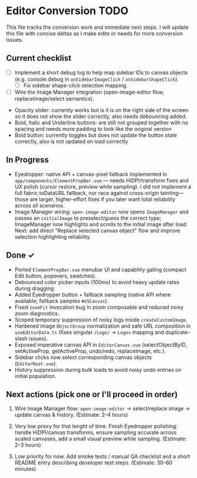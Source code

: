 # Editor Conversion TODO

This file tracks the conversion work and immediate next steps. I will update this file with concise deltas as I make edits or needs for more conversion issues.

## Current checklist

- [ ] Implement a short debug log to help map sidebar IDs to canvas objects (e.g. console.debug in `onSidebarImageClick` / `onSidebarShapeClick`).
  - [ ] Fix sidebar shape-click selection mapping.
- [ ] Wire the Image Manager integration (open-image-editor flow, replaceImage/select semantics).
- Opacity slider: currently works but is it is on the right side of the screen so it does not show the slider correctly, also needs debouncing added.
- Bold, Italic and Underline buttons: are still not grouped together with no spacing and needs more padding to look like the original version
- Bold button: currently toggles but does not update the button state correctly, also is not updated on load correctly

## In Progress

- Eyedropper: native API + canvas-pixel fallback implemented in `app/components/ElementPropBar.vue` — needs HiDPI/transform fixes and UX polish (cursor restore, preview while sampling). I did not implement a full fabric.toDataURL fallback, nor race against cross-origin tainting—those are larger, higher-effort fixes if you later want total reliability across all scenarios.
- Image Manager wiring: `open-image-editor` now opens `ImageManager` and passes an `initialImage` to preselect/guess the correct type; ImageManager now highlights and scrolls to the initial image after load. Next: add direct "Replace selected canvas object" flow and improve selection highlighting reliability.

## Done ✓

- Ported `ElementPropBar.vue` menubar UI and capability gating (compact Edit button, popovers, swatches).
- Debounced color picker inputs (100ms) to avoid heavy update rates during dragging.
- Added Eyedropper button + fallback sampling (native API where available; fallback samples `#e5Canvas`).
- Fixed `zoomFit` invocation bug in zoom composable and reduced noisy zoom diagnostics.
- Scoped temporary suppression of noisy logs inside `createCustomImage`.
- Hardened image `ObjectGroup` normalization and safe URL composition in `useEditorData.ts` (fixes singular `/Logo/` → `Logos` mapping and duplicate-slash issues).
- Exposed imperative canvas API in `EditorCanvas.vue` (selectObjectByID, setActiveProp, getActiveProp, undo/redo, replaceImage, etc.).
- Sidebar clicks now select corresponding canvas objects (`EditorRoot.vue`).
- History suppression during bulk loads to avoid noisy undo entries on initial population.

## Next actions (pick one or I'll proceed in order)

1. Wire Image Manager flow: `open-image-editor` → select/replace image → update canvas & history. (Estimate: 2–4 hours)
1. Very low priory for that lenght of time. Finish Eyedropper polishing: handle HiDPI/canvas transforms, ensure sampling accurate across scaled canvases, add a small visual preview while sampling. (Estimate: 2–3 hours)

1. Low priority for now. Add smoke tests / manual QA checklist and a short README entry describing developer test steps. (Estimate: 30–60 minutes)
